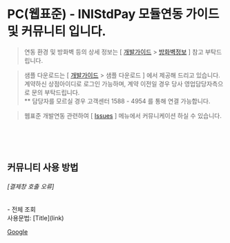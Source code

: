 # PC(웹표준) - INIStdPay 모듈연동 가이드 및 커뮤니티 입니다.

> 연동 환경 및 방화벽 등의 상세 정보는 [ [개발가이드](https://manual.inicis.com/stdpay) > [방화벽정보](https://manual.inicis.com/stdpay/std-info.php#firewall) ] 참고 부탁드립니다.

> 샘플 다운로드는 [ [개발가이드](https://manual.inicis.com/stdpay) > 샘플 다운로드 ] 에서 제공해 드리고 있습니다.<br>
> 계약하신 상점아이디로 로그인 가능하며, 계약 이전일 경우 당사 영업담당자측으로 문의 부탁드립니다. <br>
> ** 담당자를 모르실 경우 고객센터 1588 - 4954 를 통해 연결 가능합니다.

> 웹표준 개발연동 관련하여 [ [Issues](https://github.com/ts-inicis/INIStdPay-Manual/issues) ] 메뉴에서 커뮤니케이션 하실 수 있습니다.

<br><br><br>

## 커뮤니티 사용 방법

<h6> [결제창 호출 오류] </h6>
- 전체 조회 <br>
사용문법: [Title](link) <br>

[Google](https://google.com, "google link")
